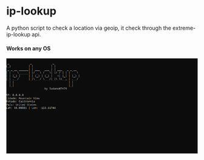 # ip-lookup
A python script to check a location via geoip, it check through the extreme-ip-lookup api.

#### Works on any OS

![Screenshot about the ip-lookup](./screenshot.png)
